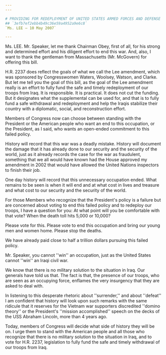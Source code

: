 ```yaml
---
---

# PROVIDING FOR REDEPLOYMENT OF UNITED STATES ARMED FORCES AND DEFENSE  CONTRACTORS FROM IRAQ
## `3efb7ef2ebb4b49c36e59a4952a9e6c8`
`Ms. LEE — 10 May 2007`

---
```



Ms. LEE. Mr. Speaker, let me thank Chairman Obey, first of all, for 
his strong and determined effort and his diligent effort to end this 
war. And, also, I want to thank the gentleman from Massachusetts (Mr. 
McGovern) for offering this bill.

H.R. 2237 does reflect the goals of what we call the Lee amendment, 
which was sponsored by Congresswomen Waters, Woolsey, Watson, and 
Clarke. But let me tell you the goal of this bill, as the goal of the 
Lee amendment really is an effort to fully fund the safe and timely 
redeployment of our troops from Iraq. It is responsible. It is 
practical. It does not cut the funding. But it designates what the 
supplemental can be used for, and that is to fully fund a safe 
withdrawal and redeployment and help the Iraqis stabilize their country 
with a diplomatic, social, and reconstruction effort.

Members of Congress now can choose between standing with the 
President or the American people who want an end to this occupation, or 
the President, as I said, who wants an open-ended commitment to this 
failed policy.

History will record that this war was a deadly mistake. History will 
document the damage that it has already done to our security and the 
security of the world, just as it already records the case for the war 
as fraudulent, something that we all would have known had the House 
approved my amendment in 2002 that would have allowed the United 
Nations inspectors to finish their job.

One day history will record that this unnecessary occupation ended. 
What remains to be seen is when it will end and at what cost in lives 
and treasure and what cost to our security and the security of the 
world.

For those Members who recognize that the President's policy is a 
failure but are concerned about voting to end this failed policy and to 
redeploy our troops, I have a question for you: At what point will you 
be comfortable with that vote? When the death toll hits 5,000 or 
10,000?

Please vote for this. Please vote to end this occupation and bring 
our young men and women home. Please stop the deaths.

We have already paid close to half a trillion dollars pursuing this 
failed policy.

Mr. Speaker, you cannot ''win'' an occupation, just as the United 
States cannot ''win'' an Iraqi civil war.

We know that there is no military solution to the situation in Iraq. 
Our generals have told us that. The fact is that, the presence of our 
troops, who are seen as an occupying force, enflames the very 
insurgency that they are asked to deal with.

In listening to this desperate rhetoric about ''surrender,'' and 
about ''defeat'' I am confident that history will look upon such 
remarks with the same ridicule that it reserves for the Vietnam war 
supporters discredited ''domino theory'' or the President's ''mission 
accomplished'' speech on the decks of the USS Abraham Lincoln, more 
than 4 years ago.

Today, members of Congress will decide what side of history they will 
be on. I urge them to stand with the American people and all those who 
recognize that there is no military solution to the situation in Iraq, 
and to vote for H.R. 2237, legislation to fully fund the safe and 
timely withdrawal of our troops from Iraq.